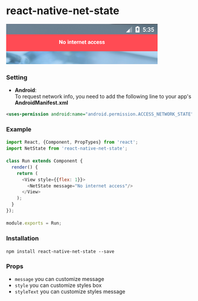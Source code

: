 # react-native-net-state

![](https://raw.githubusercontent.com/tienlm1509/react-native-net-state/master/media/screen.png)

### Setting

- **Android**: <br />
To request network info, you need to add the following line to your app's <br />
**AndroidManifest.xml**
```xml
<uses-permission android:name="android.permission.ACCESS_NETWORK_STATE" />
```

### Example

```js
import React, {Component, PropTypes} from 'react';
import NetState from 'react-native-net-state';

class Run extends Component {
  render() {
    return (
      <View style={{flex: 1}}>
        <NetState message="No internet access"/>
      </View>
    );
  }
});

module.exports = Run;
```

### Installation

```npm install react-native-net-state --save```

### Props
- `message` you can customize message
- `style` you can customize styles box
- `styleText` you can customize styles message
